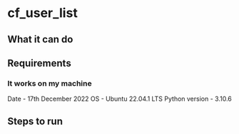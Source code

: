 # cf_user_list

## What it can do 

## Requirements

### It works on my machine 
Date - 17th December 2022
OS - Ubuntu 22.04.1 LTS
Python version - 3.10.6

## Steps to run